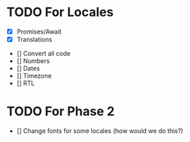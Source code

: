 # TODO For Locales

- [x] Promises/Await
- [X] Translations
- [] Convert all code
- [] Numbers
- [] Dates
- [] Timezone
- [] RTL

# TODO For Phase 2

- [] Change fonts for some locales (how would we do this?)

